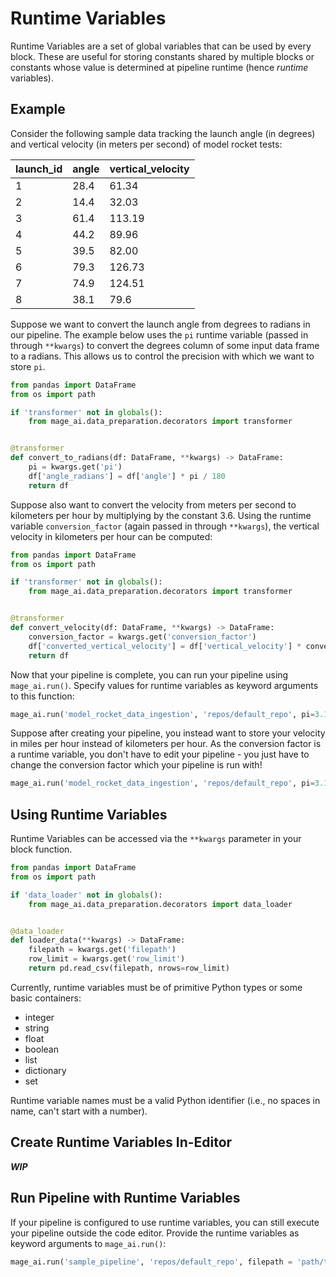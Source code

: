 # Runtime Variables
Runtime Variables are a set of global variables that can be used by every block. These are useful for storing constants shared by multiple blocks or constants whose value is determined at pipeline runtime (hence _runtime_ variables).

## Example
Consider the following sample data tracking the launch angle (in degrees) and vertical velocity (in meters per second) of model rocket tests:

| launch_id | angle | vertical_velocity |
| --------- | ----- | ----------------- |
| 1         | 28.4  | 61.34             |
| 2         | 14.4  | 32.03             |
| 3         | 61.4  | 113.19            |
| 4         | 44.2  | 89.96             |
| 5         | 39.5  | 82.00             |
| 6         | 79.3  | 126.73            |
| 7         | 74.9  | 124.51            |
| 8         | 38.1  | 79.6              |


Suppose we want to convert the launch angle from degrees to radians in our pipeline. The example below uses the `pi` runtime variable (passed in through `**kwargs`) to convert the degrees column of some input data frame to a radians. This allows us to control the precision with which we want to store `pi`.

```python
from pandas import DataFrame
from os import path

if 'transformer' not in globals():
    from mage_ai.data_preparation.decorators import transformer


@transformer
def convert_to_radians(df: DataFrame, **kwargs) -> DataFrame:
    pi = kwargs.get('pi')
    df['angle_radians'] = df['angle'] * pi / 180
    return df
```

Suppose also want to convert the velocity from meters per second to kilometers per hour by multiplying by the constant 3.6. Using the runtime variable `conversion_factor` (again passed in through `**kwargs`), the vertical velocity in kilometers per hour can be computed:

```python
from pandas import DataFrame
from os import path

if 'transformer' not in globals():
    from mage_ai.data_preparation.decorators import transformer


@transformer
def convert_velocity(df: DataFrame, **kwargs) -> DataFrame:
    conversion_factor = kwargs.get('conversion_factor')
    df['converted_vertical_velocity'] = df['vertical_velocity'] * conversion_factor
    return df
```
Now that your pipeline is complete, you can run your pipeline using `mage_ai.run()`. Specify values for runtime variables as keyword arguments to this function:

```python
mage_ai.run('model_rocket_data_ingestion', 'repos/default_repo', pi=3.1415, conversion_factor=3.6)
```
Suppose after creating your pipeline, you instead want to store your velocity in miles per hour instead of kilometers per hour. As the conversion factor is a runtime variable, you don't have to edit your pipeline - you just have to change the conversion factor which your pipeline is run with!

```python
mage_ai.run('model_rocket_data_ingestion', 'repos/default_repo', pi=3.1415, conversion_factor=2.24)
```
## Using Runtime Variables

Runtime Variables can be accessed via the `**kwargs` parameter in your block function.

```python
from pandas import DataFrame
from os import path

if 'data_loader' not in globals():
    from mage_ai.data_preparation.decorators import data_loader


@data_loader
def loader_data(**kwargs) -> DataFrame:
    filepath = kwargs.get('filepath')
    row_limit = kwargs.get('row_limit')
    return pd.read_csv(filepath, nrows=row_limit)
```

Currently, runtime variables must be of primitive Python types or some basic containers:
- integer
- string
- float
- boolean
- list
- dictionary
- set

Runtime variable names must be a valid Python identifier (i.e., no spaces in name, can't start with a number).

## Create Runtime Variables In-Editor

**_WIP_**

## Run Pipeline with Runtime Variables

If your pipeline is configured to use runtime variables, you can still execute your pipeline outside the code editor. Provide the runtime variables as keyword arguments to `mage_ai.run()`:

```python
mage_ai.run('sample_pipeline', 'repos/default_repo', filepath = 'path/to/my/file.csv', row_limit=1000)
```
